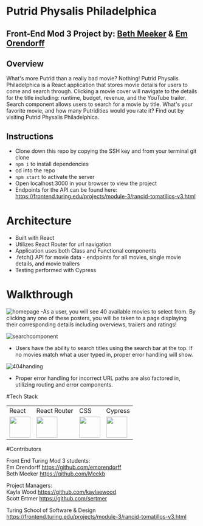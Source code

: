 # Putrid Physalis Philadelphica

## Front-End Mod 3 Project by: [Beth Meeker](https://github.com/Meekb) & [Em Orendorff](https://github.com/emorendorff)

## Overview
  What's more Putrid than a really bad movie? Nothing! Putrid Physalis Philadelphica is a React application that stores movie details for users 
to come and search through. Clicking a movie cover will navigate to the details for the title including: runtime, budget, revenue, and the YouTube
trailer. Search component allows users to search for a movie by title. What's your favorite movie, and how many Putridities would you rate it? Find out by visiting Putrid Physalis Philadelphica.

## Instructions
  * Clone down this repo by copying the SSH key and from your terminal git clone <repo SSH key>
  * `npm i` to install dependencies
  * cd into the repo
  * `npm start` to activate the server
  * Open localhost:3000 in your browser to view the project
  * Endpoints for the API can be found here: https://frontend.turing.edu/projects/module-3/rancid-tomatillos-v3.html
  
# Architecture
  * Built with React 
  * Utilizes React Router for url navigation
  * Application uses both Class and Functional components
  * .fetch() API for movie data - endpoints for all movies, single movie details, and movie trailers
  * Testing performed with Cypress
  
# Walkthrough

![homepage](https://user-images.githubusercontent.com/77934658/126238800-2b8e9131-3825-4ff7-9da4-ed11bb2b9f26.gif)
-As a user, you will see 40 available movies to select from. By clicking any one of these posters, you will be taken to a page displaying their corresponding details including overviews, trailers and ratings!
 
![searchcomponent](https://user-images.githubusercontent.com/77934658/126238817-f279d2e9-43bf-4ae1-ad6b-9624c354d253.gif)

- Users have the ability to search titles using the search bar at the top. If no movies match what a user typed in, proper error handling will show.
  
![404handing](https://user-images.githubusercontent.com/77934658/126238835-e09bf94c-874e-4b71-a121-1e5c7e0ac6c3.gif)
  
- Proper error handling for incorrect URL paths are also factored in, utilizing routing and error components. 

  
#Tech Stack
<table>
  <tr>
    <td>React</td>
    <td>React Router</td>
    <td>CSS</td>
    <td>Cypress</td>
  </tr>
  <tr>
    <td><img width="55" src="https://raw.githubusercontent.com/gilbarbara/logos/master/logos/react.svg"/></td>
    <td><img width="55" src="https://raw.githubusercontent.com/gilbarbara/logos/master/logos/react-router.svg"/></td>
    <td><img width="55" src="https://raw.githubusercontent.com/gilbarbara/logos/master/logos/css-3.svg"/></td>
    <td><img width="55" src="https://raw.githubusercontent.com/gilbarbara/logos/master/logos/cypress.svg"/></td>
  </tr>
</table>
  
#Contributors
 
Front End Turing Mod 3 students:  
  Em Orendorff https://github.com/emorendorff   
  Beth Meeker https://github.com/Meekb
  

Project Managers:  
  Kayla Wood https://github.com/kaylaewood  
  Scott Ertmer https://github.com/sertmer
  
Turing School of Software & Design https://frontend.turing.edu/projects/module-3/rancid-tomatillos-v3.html
  
